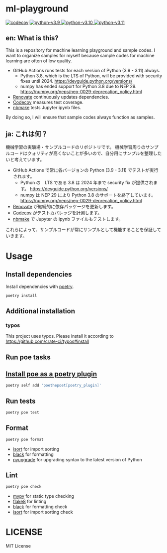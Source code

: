 # ml-playground

[![codecov](https://codecov.io/gh/kitsuyui/ml-playground/branch/main/graph/badge.svg?token=DW0671X9QF)](https://codecov.io/gh/kitsuyui/ml-playground)
[
![python-v3.9](https://img.shields.io/badge/python-v3.9-blue)
![python-v3.10](https://img.shields.io/badge/python-v3.10-blue)
![python-v3.11](https://img.shields.io/badge/python-v3.11-blue)
](https://github.com/kitsuyui/ml-playground/actions/workflows/python-test.yml?query=branch%3Amain)

## en: What is this?

This is a repository for machine learning playground and sample codes.
I want to organize samples for myself because sample codes for machine learning are often of low quality.

- GitHub Actions runs tests for each version of Python (3.9 - 3.11) always.
  - Python 3.8, which is the LTS of Python, will be provided with security fixes until 2024. https://devguide.python.org/versions/
  - numpy has ended support for Python 3.8 due to NEP 29. https://numpy.org/neps/nep-0029-deprecation_policy.html 
- [Renovate](https://github.com/apps/renovate) continuously updates dependencies.
- [Codecov](https://app.codecov.io/gh/kitsuyui/ml-playground) measures test coverage.
- [nbmake](https://github.com/treebeardtech/nbmake) tests Jupyter ipynb files.

By doing so, I will ensure that sample codes always function as samples.

## ja: これは何？

機械学習の実験場・サンプルコードのリポジトリです。
機械学習周りのサンプルコードはクォリティが高くないことが多いので、自分用にサンプルを整理したいと考えています。

- GitHub Actions で常に各バージョンの Python (3.9 - 3.11) でテストが実行されます。
  - Python の　LTS である 3.8 は 2024 年まで security fix が提供されます。 https://devguide.python.org/versions/
  - numpy は NEP 29 により Python 3.8 のサポートを終了しています。 https://numpy.org/neps/nep-0029-deprecation_policy.html
- [Renovate](https://github.com/apps/renovate) が継続的に依存パッケージを更新します。
- [Codecov](https://app.codecov.io/gh/kitsuyui/ml-playground) がテストカバレッジを計測します。
- [nbmake](https://github.com/treebeardtech/nbmake) で Jupyter の ipynb ファイルもテストします。

これらによって、サンプルコードが常にサンプルとして機能することを保証していきます。

# Usage

## Install dependencies

Install dependencies with [poetry](https://python-poetry.org/).

```sh
poetry install
```

## Additional installation

### typos

This project uses typos.
Please install it according to https://github.com/crate-ci/typos#install

## Run poe tasks

## [Install poe as a poetry plugin](https://github.com/nat-n/poethepoet#installation)

```sh
poetry self add 'poethepoet[poetry_plugin]'
```

## Run tests

```sh
poetry poe test
```

## Format

```sh
poetry poe format
```

- [isort](https://pycqa.github.io/isort/) for import sorting
- [black](https://black.readthedocs.io/en/stable/) for formatting
- [pyupgrade](https://github.com/asottile/pyupgrade) for upgrading syntax to the latest version of Python

## Lint

```sh
poetry poe check
```

- [mypy](https://mypy.readthedocs.io/en/stable/) for static type checking
- [flake8](https://flake8.pycqa.org/en/latest/) for linting
- [black](https://black.readthedocs.io/en/stable/) for formatting check
- [isort](https://pycqa.github.io/isort/) for import sorting check

# LICENSE

MIT License
